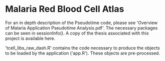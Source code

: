 # Malaria Red Blood Cell Atlas

For an in depth description of the Pseudotime code, please see 'Overview of Malaria Application Pseudotime Analysis.pdf'. The necessary packages can be seen in sessionInfo(). A copy of the thesis associated with this project is available here.

'tcell_libs_raw_dash.R' contains the code necessary to produce the objects to be loaded by the application ('app.R'). These objects are pre-processed. 


